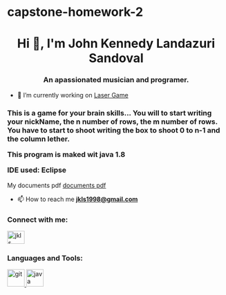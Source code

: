 # capstone-homework-2
<h1 align="center">Hi 👋, I'm John Kennedy Landazuri Sandoval</h1>
<h3 align="center">An apassionated musician and programer.</h3>

- 🔭 I’m currently working on [Laser Game](https://github.com/johnkennedyls/capstone-homework-2.git)
<h3 align="left">This is a game for your brain skills... You will to start writing your nickName, the n number of rows, the
m number of rows. You have to start to shoot writing the box to shoot 0 to n-1 and the column lether.
  
This program is maked wit java 1.8
  
IDE used: Eclipse</h3> 

My documents pdf [documents pdf](https://github.com/johnkennedyls/capstone-homework-2/blob/master/docs/requerimientos%20ti2.pdf)

- 📫 How to reach me **jkls1998@gmail.com**

<h3 align="left">Connect with me:</h3>
<p align="left">
<a href="https://www.youtube.com/c/jkls" target="blank"><img align="center" src="https://cdn.jsdelivr.net/npm/simple-icons@3.0.1/icons/youtube.svg" alt="jkls" height="30" width="40" /></a>
</p>

<h3 align="left">Languages and Tools:</h3>
<p align="left"> <a href="https://git-scm.com/" target="_blank"> <img src="https://www.vectorlogo.zone/logos/git-scm/git-scm-icon.svg" alt="git" width="40" height="40"/> </a> <a href="https://www.java.com" target="_blank"> <img src="https://devicons.github.io/devicon/devicon.git/icons/java/java-original-wordmark.svg" alt="java" width="40" height="40"/> </a> </p>



